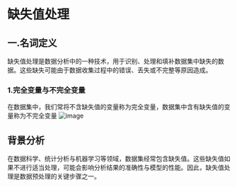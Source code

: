 # 缺失值处理
## 一.名词定义
缺失值处理是数据分析中的一种技术，用于识别、处理和填补数据集中缺失的数据。这些缺失可能由于数据收集过程中的错误、丢失或不完整等原因造成。
### 1.完全变量与不完全变量
在数据集中，我们常将不含缺失值的变量称为完全变量，数据集中含有缺失值的变量称为不完全变量
![image](https://github.com/user-attachments/assets/c607d874-d7c5-444f-b79f-3eb61faca59a)
## 背景分析
在数据科学、统计分析与机器学习等领域，数据集经常包含缺失值。这些缺失值如果不进行适当处理，可能会影响分析结果的准确性与模型的性能。因此，缺失值处理是数据预处理的关键步骤之一。
